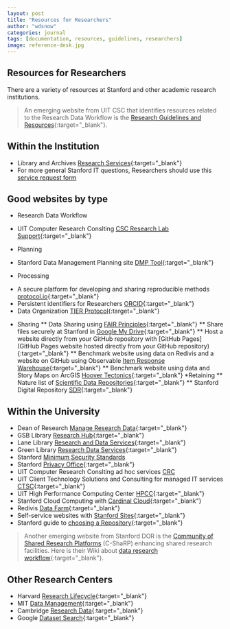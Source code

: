 ```yaml
---
layout: post
title: "Resources for Researchers"
author: "wdsnow"
categories: journal
tags: [documentation, resources, guidelines, researchers]
image: reference-desk.jpg
---
```


## Resources for Researchers

There are a variety of resources at Stanford and other academic research institutions. 
> An emerging website from UIT CSC that identifies resources related to the Research Data Workflow is the [Research Guidelines and Resources](https://cdoane.sites.stanford.edu){:target="_blank"}.

## Within the Institution
* Library and Archives [Research Services](https://www.hoover.org/library-archives/research-services){:target="_blank"}
* For more general Stanford IT questions, Researchers should use this [service request form](https://stanford.service-now.com/it_services?)

## Good websites by type
* Research Data Workflow
+ UIT Computer Research Conslting [CSC Research Lab Support](https://uit.stanford.edu/service/research-lab-support-service){:target="_blank"}
* Planning
+ Stanford Data Management Planning site [DMP Tool](https://doresearch.stanford.edu/resources/tools-documents/dmp-tool){:target="_blank"}
* Processing
+ A secure platform for developing and sharing reproducible methods [protocol.io](https://www.protocols.io/){:target="_blank"}
+ Persistent identifiers for Researchers [ORCID](https://orcid.org/){:target="_blank"}
+ Data Organization [TIER Protocol](https://www.projecttier.org/tier-protocol/){:target="_blank"}
* Sharing
** Data Sharing using [FAIR Principles](https://doresearch.stanford.edu/resources/topics/manage-research-data){:target="_blank"}
** Share files securely at Stanford in [Google My Drive](https://uit.stanford.edu/service/gsuite/drive/secureshare){:target="_blank"}
** Host a website directly from your GitHub repository with [GitHub Pages](GitHub Pages website hosted directly from your GitHub repository){:target="_blank"}
** Benchmark website using data on Redivis and a website on GitHub using Observable [Item Response Warehouse](https://datapages.github.io/irw/){:target="_blank"}
** Benchmark website using data and Story Maps on ArcGIS [Hoover Tectonics](https://tectonics.hoover.stanford.edu/){:target="_blank"}
*Retaining
** Nature list of [Scientific Data Repositories](https://www.nature.com/sdata/policies/repositories#general){:target="_blank"}
** Stanford Digital Repository [SDR](https://sdr.stanford.edu/){:target="_blank"}

## Within the University
* Dean of Research [Manage Research Data](https://doresearch.stanford.edu/resources/topics/manage-research-data){:target="_blank"}
* GSB Library [Research Hub](https://gsbresearchhub.stanford.edu/){:target="_blank"}
* Lane Library [Research and Data Services](https://lane.stanford.edu/using-lib/research-service.html){:target="_blank"}
* Green Library [Research Data Services](https://library.stanford.edu/libraries/research-data-services){:target="_blank"}
* Stanford [Minimum Security Standards](https://uit.stanford.edu/guide/securitystandards)
* Stanford [Privacy Office](https://privacy.stanford.edu/){:target="_blank"}
* UIT Computer Research Conslting ad hoc services [CRC](https://uit.stanford.edu/crc)
* UIT Client Technology Solutions and Consulting for managed IT services [CTSC](https://uit.stanford.edu/ctsc){:target="_blank"}
* UIT High Performance Computing Center [HPCC](https://hpcc.stanford.edu/){:target="_blank"}
* Stanford Cloud Computing with [Cardinal Cloud](https://uit.stanford.edu/cardinal-cloud){:target="_blank"}
* Redivis [Data Farm](https://redivis.com/Stanford){:target="_blank"}
* Self-service websites with [Stanford Sites](https://uit.stanford.edu/service/stanfordsites){:target="_blank"}
* Stanford guide to [choosing a Repository](https://guides.library.stanford.edu/data-sharing/where){:target="_blank"}

> Another emerging website from Stanford DOR is the [Community of Shared Research Platforms](https://csharp.stanford.edu/) (C-ShaRP) enhancing shared research facilities. Here is their Wiki about [data research workflow](https://sites.google.com/stanford.edu/c-sharpwikipage/about?authuser=0){:target="_blank"}.

## Other Research Centers
* Harvard [Research Lifecycle](https://researchsupport.harvard.edu/research-lifecycle){:target="_blank"}
* MIT [Data Management](https://libraries.mit.edu/data-management/){:target="_blank"}
* Cambridge [Research Data](https://www.data.cam.ac.uk/){:target="_blank"}
* Google [Dataset Search](https://datasetsearch.research.google.com/ ){:target="_blank"}

